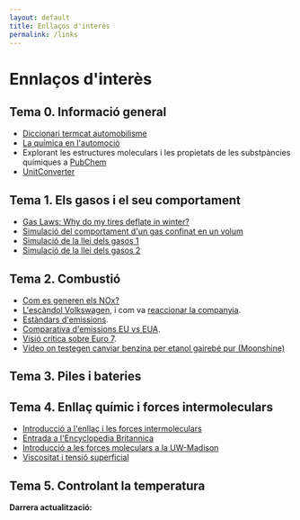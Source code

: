 ```yaml
---
layout: default
title: Enllaços d'interès
permalink: /links
---
```


# Ennlaços d'interès

## Tema 0. Informació general

* [Diccionari termcat automobilisme](https://www.termcat.cat/ca/diccionaris-en-linia/162)
* [La química en l'automoció](https://www.quimicaysociedad.org/wp-content/uploads/2018/05/archivo18.pdf)
* Explorant les estructures moleculars i les propietats de les substpàncies químiques a [PubChem](https://pubchem.ncbi.nlm.nih.gov/)
* [UnitConverter](https://www.unitconverters.net/)

## Tema 1. Els gasos i el seu comportament

* [Gas Laws: Why do my tires deflate in winter?](https://www.youtube.com/watch?v=HBmnd0VhvsY)  
* [Simulació del comportament d'un gas confinat en un volum](https://phet.colorado.edu/sims/html/gases-intro/latest/gases-intro_en.html)
* [Simulació de la llei dels gasos 1](https://teachchemistry.org/classroom-resources/the-gas-laws-simulation)
* [Simulació de la llei dels gasos 2](https://ch301.cm.utexas.edu/simulations/js/idealgaslaw/)

## Tema 2. Combustió

* [Com es generen els NOx?](https://blog.centralderecambios.com/sabias-que-automocion/emisiones-del-automovil/)
* [L'escàndol Volkswagen](https://www.bbc.com/news/business-34324772), i com va [reaccionar la companyia](https://www.caranddriver.com/news/a15339250/everything-you-need-to-know-about-the-vw-diesel-emissions-scandal/).
* [Estàndars d'emissions](https://theicct.org/sites/default/files/publications/Future%20_HDV_standards_opportunity_20191125.pdf).
* [Comparativa d'emissions EU vs EUA](https://www.europarl.europa.eu/cmsdata/112300/2016.12.05-Comparative%20study%20of%20US%20and%20EU%20Vehicle%20emissions%20legislation_Martin_Nesbit_IEEP.pdf).
* [Visió crítica sobre Euro 7](https://www.aecc.eu/status-of-euro-7/).
* [Vídeo on testegen canviar benzina per etanol gairebé pur (Moonshine)](https://youtu.be/_PG1Wt53w7k?si=hBRp02Omno9I8XB_)

## Tema 3. Piles i bateries

## Tema 4. Enllaç químic i forces intermoleculars

* [Introducció a l'enllaç i les forces intermoleculars](https://scienceready.com.au/pages/intramolecular-bonds-and-intermolecular-forces?srsltid=AfmBOooh2jf2djskVVXF4GL8zqpNbknWpigeiQuuiFp_jZo0UG-AyGtU)
* [Entrada a l'Encyclopedia Britannica](https://www.britannica.com/science/chemical-bonding/Ionic-and-covalent-compounds)
* [Introducció a les forces moleculars a la UW-Madison](https://wisc.pb.unizin.org/minimisgenchem/chapter/an-introduction-to-intermolecular-forces-m10q1/)
* [Viscositat i tensió superficial](https://chem.libretexts.org/Bookshelves/General_Chemistry/Map%3A_A_Molecular_Approach_(Tro)/11%3A_Liquids_Solids_and_Intermolecular_Forces/11.04%3A_Intermolecular_Forces_in_Action-_Surface_Tension_Viscosity_and_Capillary_Action)

## Tema 5. Controlant la temperatura

<p><strong>Darrera actualització:</strong> <span id="updateDate"></span></p>

<script>
  document.getElementById("updateDate").innerText = new Date().toLocaleDateString();
</script>
